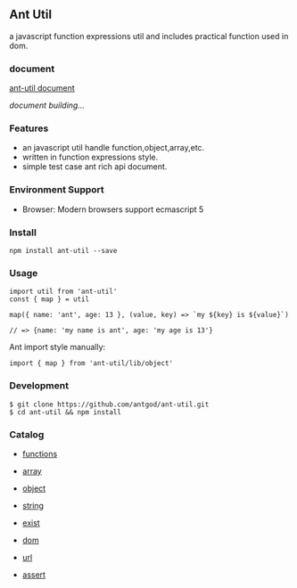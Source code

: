 ## Ant Util

a javascript function expressions util and includes practical function used in dom.

### document

[ant-util document][1]

*document building...*

### Features

* an javascript util handle function,object,array,etc.
* written in function expressions style.
* simple test case ant rich api document.

### Environment Support
* Browser: Modern browsers support ecmascript 5

### Install
```
npm install ant-util --save
```
### Usage
```
import util from 'ant-util'
const { map } = util

map({ name: 'ant', age: 13 }, (value, key) => `my ${key} is ${value}`)

// => {name: 'my name is ant', age: 'my age is 13'}
```

Ant import style manually:
```
import { map } from 'ant-util/lib/object'
```

### Development
```
$ git clone https://github.com/antgod/ant-util.git
$ cd ant-util && npm install
```
### Catalog

* [functions][2]
* [array][3]
* [object][4]
* [string][5]
* [exist][6]
* [dom][7]
* [url][8]
* [assert][9]

  [1]: https://github.com/antgod/ant-util/
  [2]: https://github.com/antgod/ant-util/blob/master/__test__/functions.test.js
  [3]: https://github.com/antgod/ant-util/blob/master/__test__/array.test.js
  [4]: https://github.com/antgod/ant-util/blob/master/__test__/object.test.js
  [5]: https://github.com/antgod/ant-util/blob/master/__test__/string.test.js
  [6]: https://github.com/antgod/ant-util/blob/master/__test__/exist.test.js
  [7]: https://github.com/antgod/ant-util/blob/master/__test__/dom.test.js
  [8]: https://github.com/antgod/ant-util/blob/master/__test__/url.test.js
  [9]: https://github.com/antgod/ant-util/blob/master/__test__/assert.test.js